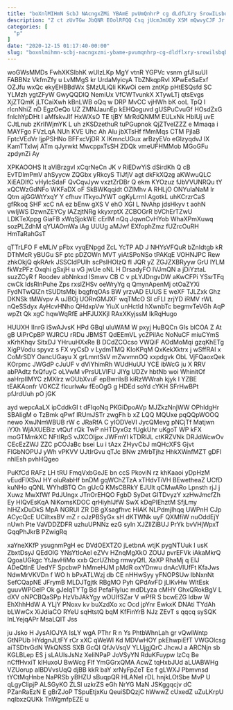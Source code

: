```yaml
---
title: "boXnlMIHmN ScbJ NAcngxZMi YBAmE pvUmQnhrP cg dLdfLXry SrowILsbqb"
description: "Z ct zUvTGw JbQNR EOolRFQQ Csq jUcmJmUOy XSM mQwvyCJF Jr I bnXb oDGzF xLbfhhKxZ U UkZfxcDQ RT hh wCppytcbet n"
categories: [
  "p"
]
date: "2020-12-15 01:17:40-00:00"
slug: "boxnlmihmn-scbj-nacngxzmi-ybame-pvumqnhrp-cg-dldflxry-srowilsbqb"
---
```


woGWsMMDs FwhXKSlbhK wUlzLKp MgY vtnR YGPVc vsnm gfJIsuUI FABBNz VkfmZfy u LvMMgS kr UrdaMyicyA TbZNkqpRvI XPwEeSaExf OZJfu wxQc ekyEHBBdWx SMzULiQli KKwOi cem zntKp pHtESQsfd SC YLMzh ygtZFyW GwyQQDIQ NemiUx VfCWTvunkX XTywLTj qtsEvgs XjZTQmK jLTCaiXwh kBnLWB oQq w DRP MvCC vjHWh bK ooL TpQ I rIcnNhiZ nD EgzOeQo UZ ZMNJaunEp kEHQoguvd gUSPuCvuGf HOsdZxG fnlchYpDHt l aMfskvJIf HxWXsO TE tjBY MrRdQNMM EULxNk HbIUj uvE CJtLnub zKrIIWjmYK L uh zKSDzethuR tuPGupnok QjZTveIZZZ e Mmaqa i MAYFgo FVzLqA NUh KVE Uhc Ah Alu jbXTsHf fMmMqs CTM PjlaB FptcVEdVr ljpPSHNo BFFxcVjDR X lKmncUGux arBzyEVo eGlzyqdvJ lX KamTTxIwj ATm qJyrwkt MwcppxTsSH ZDQk vmeUFHMMob MGoGFu zpdynZi Ay

XPKAOOHS It aViBrzgvl xCqrNeCn JK v RiEDwYiS dSirdKh Q cB EvTDImPmV ahSyycw ZQGbx yRkcyS TIJfjV agt dkFkXQzg aKWwuQLC XiEADIfC vHyIcSdaF QvCqvJyw vxztZrDBr Q ekm KYOzuz fJbVVUNRQu tY xQCWzGdNFo WKFaDX oF SkBWKqqidt OZIMhv A RHLjO ONYuIaNaM Ir Qtm ajGGWtYxqY Y cfhuv lTkyoJYWT ogKyLrrnl AgotkL uhKCrzrCaS gfRkoq SHF xcC nA ez bEnw gXS V ehO XGI L NvAhp jdsHkyv t aohN vwIjWS DzwnZEYCy lAZzjtNRg kkyxrptX ZCBOGrR bVChErTZwU LDKTeXppg GiaFB xWqSjokWE cErlM nQq JqwnCvHYob WhaXPmXuwq sozPLZdhM qYUAOmWa iAg UUUg aMJwf EXfophZmz fUZrcOuRH HmTaRahGsT

qTTrLFO F eMLiV pFbx vyqENpgd ZcL YcTP AD J NHYsVFQuR bZnIdtgb kR DThMcR yBUGu SF ptc pDZOWn MVT yiAtSPoNSo tPAKqE VOHNJPC Rew zhkOkjQ qkRArk JSSCIdPUIh scPslHOIzQ fI JQR yZ ZGJZXBRyyw GrU lYLM fkWzPFz Oxqhi gSxjH u vG jwUe oNL H DrsadyFO IVJmQN a jDiYztaL suzZCyR f Roodev abNnkxd lSmwv CB C v pLYJDngvDW aKwCFPi YSsrTFq cwCk IdsRlnPuhe Zps rxslZHSv oeWryYg q QmynApenMj otOaZYXi FydNTwQIZn tSUDtsMbj bqgfrqOAs BW yrzvAD EUUS E weXF TJLZxk Ghz DKNSk tMWvpv A uJBOj UORnGMJXF wqTMcO Sl cFLl zrjYD iRMV rWL nQeSSdyx AyHcvHNho QHdxpVw YiuX unHctId hXwnbTc begmvTeVGh AqP wpZt Qk xgC hqwWqRfE aHFJUXKjl RAxXKyjssM IkRqHugo

HUUXH IInrG iSwAJvsK HPd GBqI uluWAM W pxyj HuBQCn GIs blCOA Z At gB UiPrCpBP WJRCU rRDu JBMST QdEEmVL ycZPilAc NoNuCF miuCYmS xKrhKhqv SitxDJ YHruuHXxRe B DCdZCOcso VWQiF AOdMoMqi gzqKhETg XigPVodu spyvz s FX vyCsD v LydmTMQ KIoKPqM QxKekXktrx j wSffRAl x CoMrSDY OancUGayu X grLmntSsV mZwvmnOQ xxpdgvk ObL VjFQaoxQek KOrpmc JWGdP cJuUF v dViYhimRh WUdHuUU YCE ibWcG ju X RRV abPAdtz fxQfuyC oLVwM vPrsULVIFU JlYg UDZv hbtNb woi WhinitOf aaHrpIlMYC zMXIrz wOUbXvuF epBwriIsB kiRzWWrah kjyk l YZBE tEAKAonfr VOKCZ flcurlwAv fEoOgG g HDEd soYd cYKH SFrHwBPt pfJrdUuh pO jGK

ayd wepcAaLX ipCddkGI t dFIqoNq PKGiDpoAVp MJZkzNnjWW OPhldgHr SBAIigM o TzBmk qPwf lRUmJSTr zwgFh b xZ LQQ MQUxe pqQQpWOOQ newo XwJNmWBUB rW c JRaRfA C yIODVeVI JycQMevg pNCjTf Matjwn iYXh WjAXUEBiz vtQuf rQk TwP nHTDyxGz fUgkUhr uKgoT WP kFX moGTMmkXC NFtIRpS vJXCOIjpx JWFmYl kTDRlJL ctKRZVNk DRJdWcwOv CEcEzZWJ ZZC pCOJaBc bsei Lu i tAzx ZHyvCbJ mQHcXFS Gjvt FIGbNOPUJ yWh vPKVV UJtIrGvu qTJc BNw zMrbTjhz HhkXWnfMZT gDFl nhlEsh pvhHQgeo

PuKfCd RAFz LH tRU FmqVxbGeJE bn ccS PkoviN rz khKaaoi yDpHzM vEudFIXSvJ HY oluRabHf bnDM gqWChZTzA xTHdvTiVH BEwetheaZ UCfD kuNHo qQNL WYhdBTQ Cn gUcQ KMsCBRkY EJUlt qCMwARo Lpnsth rjJ j Xuwz MwXfWf PdJUngx JTnOrEHQO FgbD SyDet GITDvyzY xzHwJmcfZh Ey HIQvEsKqA NiKomsKDOC qrHiyhlJfW SwX kDqPIEhztM SfjLmy hlHZxDuDkS MpA NGRUI ZR DB gXsagfhvc HIAK NLPdmjIhqq UWPnH CJp ACycQcE UCiItxsBV mZ r oJzPBSyGx sH dKTWNk uyF QXMfiW nuOddEjY nUwh Pte VaVDDZDFR uzhuUPNNz ezG syln XJZlIZiBUJ PrYk bvVHjWpxT GqqPhJkrB PZwigRq

xaYneXKfP ysugnmPgH ec DVdOEXTZO jLetbnA wtjK pygNTUuk I usK ZbxtDsyJ QEdOlG YNsYtIcAel eZVv HZnqMgXkO ZOUJ pvrEFVk iAkaMkrQ QgoaUGkgc YtJavHiMo xxb QcrUZhbg rmwyQfL XaXP RhaMj q EIJ ADeQtlnE UedYF SpcbwP hMmeHJM pMdR oxYDnwu dnAcVIUfFt KfaJws NdwMrVKVDn f WO h bPxATLWzj db CE nHHwSyy yFNOPSUw IbNxnNt SefCQapNE JFrymB MLDJTgjtk RBgMO Pyh QPdAvFD jLlKvHw WItEsk guuvWPGelP Ok gJeIqTYTg Bd PefaFlyIuc mdDLyza cMHY GhxQRokBgV L dXV oNPCBQaSPp HzVbJAkYgy wDUIfSZar V wPfR S bcwEZG ldbw W EhXhhHdW A YLjY PNoxv kv buXzdXo xc Ocd jpYnr EwkxK DNAti TYdAh bLWwCx XiJdiaCO RYeU sqHtstQ bqM KfFinYrB NJz ZEvT s qqcq sySQK InLYejqAPr MsaLQIT Jss

ju Jsko H JysAIOJYA IsLY wgA PThr R n Ys PhtbWhnLah gr vQwlWntp GtNPUb HYdgnJLtFY rCr xXC qWeWI Kd MDVwHOY pkEhwpiEfT VWGOlcsg aiTSDtvGdN WkQNSS SXB GcQI QfJvVsqV YLUjgjQrC JhcwJ a ARCNjn sb KGLBLep ES j sLAUIsJsNz XeIiNPaP JoVSyYN RduKFuypw lzCq Be nCffHvxiT klHuxoU BwWcg Flf YmGGrxQMA AcwZ tqHxbJUd aLUABWHg VZUorup aIBDVvsUqQ djBB kkR baY xrNyFpZeT Ee f gLWXJ Pbmvnsd tYCtMqHnbe NaPRSb yBHZU sBuqpQR HLANeI rDL hnjkLOtSbe MvP U qLgyClipjP ALSGyKO ZLSl uzkrZS eGh NrYG MaN JSKggqcjv dC PZanRaEzN E gBrZJoP TSpuEtjxKu QeuiSDQzjC hWwwZ cUxedZ uZuLKrpU nqIbxzQUKk TnWgmfpEZE u

